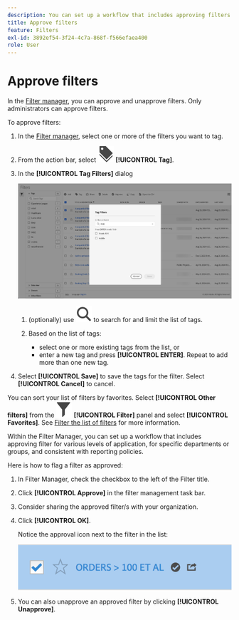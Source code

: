 ```yaml
---
description: You can set up a workflow that includes approving filters for various levels of application, for specific departments or groups, and consistent with reporting policies.
title: Approve filters
feature: Filters
exl-id: 3892ef54-3f24-4c7a-868f-f566efaea400
role: User
---
```

# Approve filters

In the [Filter manager](manage-filters.md), you can approve and unapprove filters. Only administrators can approve filters.

To approve filters:

1. In the [Filter manager](manage-filters.md), select one or more of the filters you want to tag.
1. From the action bar, select ![Labels](/help/assets/icons/Labels.svg) **[!UICONTROL Tag]**.
1. In the **[!UICONTROL Tag Filters]** dialog
   
   ![Tag Filters dialog](assets/tag-filter-dialog.png)

   1. (optionally) use ![Search](/help/assets/icons/Search.svg) to search for and limit the list of tags.

   2. Based on the list of tags:
   
      * select one or more existing tags from the list, or
      * enter a new tag and press **[!UICONTROL ENTER]**. Repeat to add more than one new tag.

1. Select **[!UICONTROL Save]** to save the tags for the filter. Select **[!UICONTROL Cancel]** to cancel.

You can sort your list of filters by favorites. Select **[!UICONTROL Other filters]** from the ![Filter](/help/assets/icons/Filter.svg) **[!UICONTROL Filter]** panel and select **[!UICONTROL Favorites]**. See [Filter the list of filters](/help/components/filters/filters-filter.md) for more information.

Within the Filter Manager, you can set up a workflow that includes approving filter for various levels of application, for specific departments or groups, and consistent with reporting policies.

Here is how to flag a filter as approved:

1. In Filter Manager, check the checkbox to the left of the Filter title.
    
1. Click **[!UICONTROL Approve]** in the filter management task bar.

1. Consider sharing the approved filter/s with your organization.
    
1. Click **[!UICONTROL OK]**.

    Notice the approval icon next to the filter in the list:

    ![Filter Manager showing that Orders greater than 100 are approved for sharing.](assets/seg_approved.png)

1. You can also unapprove an approved filter by clicking **[!UICONTROL Unapprove]**.
